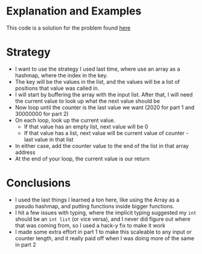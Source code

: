 # Explanation and Examples

This code is a solution for the problem found [here](https://adventofcode.com/2020/day/15)

# Strategy

* I want to use the strategy I used last time, where use an array as a hashmap, where the index in the key.
* The key will be the values in the list, and the values will be a list of positions that value was called in.
* I will start by buffering the array with the input list. After that, I will need the current value to look up what the next value should be
* Now loop until the counter is the last value we want (2020 for part 1 and 30000000 for part 2)
* On each loop, look up the current value.
  * If that value has an empty list, next value will be 0
  * If that value has a list, next value will be current value of counter - last value in that list
* In either case, add the counter value to the end of the list in that array address
* At the end of your loop, the current value is our return

# Conclusions

* I used the last things I learned a ton here, like using the Array as a pseudo hashmap, and putting functions inside bigger functions.
* I hit a few issues with typing, where the implicit typing suggested my `int` should be an `int list` (or vice versa), and I never did figure out where that was coming from, so I used a hack-y fix to make it work
* I made some extra effort in part 1 to make this scaleable to any input or counter length, and it really paid off when I was doing more of the same in part 2
